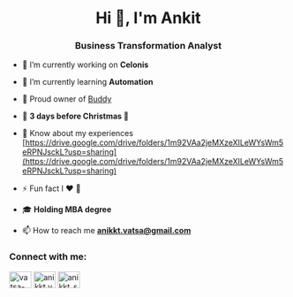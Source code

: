 <h1 align="center">Hi 👋, I'm Ankit</h1>
<h3 align="center">Business Transformation Analyst</h3>

- 🔭 I’m currently working on **Celonis**

- 🌱 I’m currently learning **Automation**

- 🦮 Proud owner of [Buddy](https://l.instagram.com/?u=https%3A%2F%2Finstagram.com%2Fmypet_buddy&e=AT2qpAHYSffNRmIn-lVV-s19ghbk9a-Q4z6K0wTO-M-ZgbeZxIl1t7h-PEeIkAxE0mxHdCcCKTog4aU7JZDZ6znUwMLWkE7IyXKFGQ)

- 🎂 **3 days before Christmas 🤶**

- 📄 Know about my experiences [https://drive.google.com/drive/folders/1m92VAa2jeMXzeXILeWYsWm5eRPNJsckL?usp=sharing](https://drive.google.com/drive/folders/1m92VAa2jeMXzeXILeWYsWm5eRPNJsckL?usp=sharing)

- ⚡ Fun fact I ❤ 🍻

- 🎓 **Holding MBA degree**

- 📫 How to reach me **anikkt.vatsa@gmail.com**

<h3 align="left">Connect with me:</h3>
<p align="left">
<a href="https://linkedin.com/in/vatsa-ankit-singh" target="blank"><img align="center" src="https://raw.githubusercontent.com/rahuldkjain/github-profile-readme-generator/master/src/images/icons/Social/linked-in-alt.svg" alt="vatsa-ankit-singh" height="30" width="40" /></a>
<a href="https://fb.com/anikkt.vatsa" target="blank"><img align="center" src="https://raw.githubusercontent.com/rahuldkjain/github-profile-readme-generator/master/src/images/icons/Social/facebook.svg" alt="anikkt.vatsa" height="30" width="40" /></a>
<a href="https://instagram.com/anikkt_singh" target="blank"><img align="center" src="https://raw.githubusercontent.com/rahuldkjain/github-profile-readme-generator/master/src/images/icons/Social/instagram.svg" alt="anikkt_singh" height="30" width="40" /></a>
</p>
